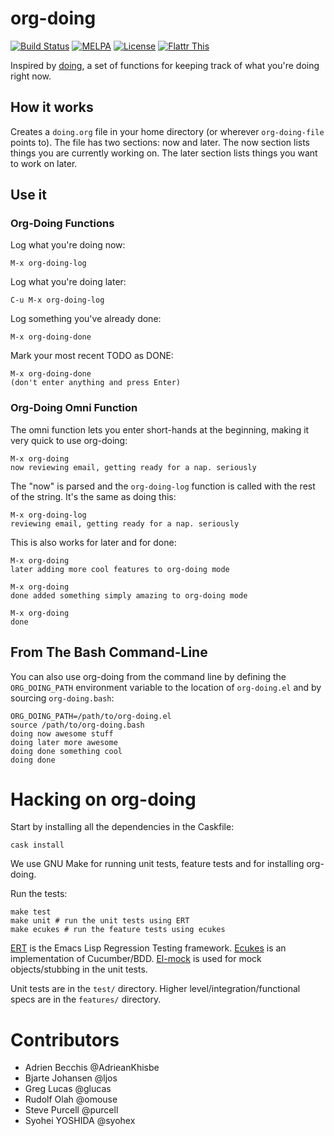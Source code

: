 # org-doing

[![Build Status](https://travis-ci.org/omouse/org-doing.svg)](https://travis-ci.org/omouse/org-doing)
[![MELPA](http://melpa.org/packages/org-doing-badge.svg)](http://melpa.org/#/org-doing)
[![License](http://img.shields.io/:license-gpl3-blue.svg)](http://www.gnu.org/licenses/gpl-3.0.html)
[![Flattr This](http://button.flattr.com/flattr-badge-large.png)](https://flattr.com/submit/auto?fid=y0jx3j&url=https%3A%2F%2Fgithub.com%2Fomouse%2Forg-doing)

Inspired by [doing](https://github.com/ttscoff/doing/), a set of
functions for keeping track of what you're doing right now.

## How it works

Creates a `doing.org` file in your home directory (or wherever
`org-doing-file` points to). The file has two sections: now and
later. The now section lists things you are currently working on. The
later section lists things you want to work on later.

## Use it

### Org-Doing Functions

Log what you're doing now:

    M-x org-doing-log

Log what you're doing later:

    C-u M-x org-doing-log

Log something you've already done:

    M-x org-doing-done

Mark your most recent TODO as DONE:

    M-x org-doing-done
    (don't enter anything and press Enter)

### Org-Doing Omni Function

The omni function lets you enter short-hands at the beginning, making it very quick to use org-doing:

    M-x org-doing
    now reviewing email, getting ready for a nap. seriously

The "now" is parsed and the `org-doing-log` function is called with
the rest of the string. It's the same as doing this:

    M-x org-doing-log
    reviewing email, getting ready for a nap. seriously

This is also works for later and for done:

    M-x org-doing
    later adding more cool features to org-doing mode

    M-x org-doing
    done added something simply amazing to org-doing mode

    M-x org-doing
    done

## From The Bash Command-Line

You can also use org-doing from the command line by defining the
`ORG_DOING_PATH` environment variable to the location of
`org-doing.el` and by sourcing `org-doing.bash`:

    ORG_DOING_PATH=/path/to/org-doing.el
    source /path/to/org-doing.bash
    doing now awesome stuff
    doing later more awesome
    doing done something cool
    doing done

# Hacking on org-doing

Start by installing all the dependencies in the Caskfile:

    cask install

We use GNU Make for running unit tests, feature tests and for installing org-doing.

Run the tests:

    make test
    make unit # run the unit tests using ERT
    make ecukes # run the feature tests using ecukes

[ERT](https://www.gnu.org/software/emacs/manual/html_mono/ert.html) is the Emacs Lisp Regression Testing framework. [Ecukes](https://github.com/ecukes/ecukes) is an implementation of Cucumber/BDD. [El-mock](http://emacswiki.org/emacs/EmacsLispMock) is used for mock objects/stubbing in the unit tests.

Unit tests are in the `test/` directory. Higher level/integration/functional specs are in the `features/` directory.

# Contributors

* Adrien Becchis @AdrieanKhisbe
* Bjarte Johansen @ljos
* Greg Lucas @glucas
* Rudolf Olah @omouse
* Steve Purcell @purcell
* Syohei YOSHIDA @syohex
